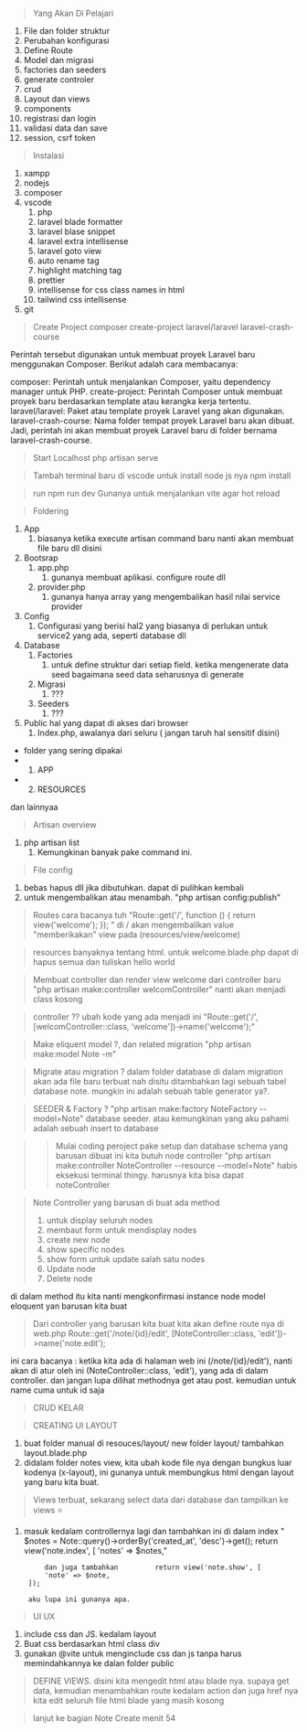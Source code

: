> Yang Akan Di Pelajari
1. File dan folder struktur
2. Perubahan konfigurasi
3. Define Route
4. Model dan migrasi
5. factories dan seeders
6. generate controler
7. crud 
8. Layout dan views
9. components
10. registrasi dan login
11. validasi data dan save
12. session, csrf token

> Instalasi
1. xampp
2. nodejs
3. composer
4. vscode
   1. php
   2. laravel blade formatter
   3. laravel blase snippet
   4. laravel extra intellisense
   5. laravel goto view
   6. auto rename tag
   7. highlight matching tag
   8. prettier
   9. intellisense for css class names in html
   10. tailwind css intellisense
5. git

> Create Project 
composer create-project laravel/laravel laravel-crash-course

Perintah tersebut digunakan untuk membuat proyek Laravel baru menggunakan Composer. Berikut adalah cara membacanya:

composer: Perintah untuk menjalankan Composer, yaitu dependency manager untuk PHP.
create-project: Perintah Composer untuk membuat proyek baru berdasarkan template atau kerangka kerja tertentu.
laravel/laravel: Paket atau template proyek Laravel yang akan digunakan.
laravel-crash-course: Nama folder tempat proyek Laravel baru akan dibuat.
Jadi, perintah ini akan membuat proyek Laravel baru di folder bernama laravel-crash-course.

>Start Localhost
php artisan serve

>Tambah terminal baru di vscode untuk install node js nya
npm install

>run npm run dev
Gunanya untuk menjalankan vite agar hot reload

>Foldering
1. App
   1. biasanya ketika execute artisan command baru nanti akan membuat file baru dll disini
2. Bootsrap
   1. app.php
      1. gunanya membuat aplikasi. configure route dll
   2. provider.php
      1. gunanya hanya array yang mengembalikan hasil nilai service provider
3. Config
   1. Configurasi yang berisi hal2 yang biasanya di perlukan untuk service2 yang ada, seperti database dll
4. Database
   1. Factories
      1. untuk define struktur dari setiap field. ketika mengenerate data seed bagaimana seed data seharusnya di generate
   2. Migrasi
      1. ???
   3. Seeders
      1. ???
5. Public hal yang dapat di akses dari browser
   1. Index.php, awalanya dari seluru ( jangan taruh hal sensitif disini)
   
- folder yang sering dipakai
- 1. APP
- 2. RESOURCES
  
dan lainnyaa

> Artisan overview
1. php artisan list
   1. Kemungkinan banyak pake command ini.

> File config
1. bebas hapus dll jika dibutuhkan. dapat di pulihkan kembali
2. untuk mengembalikan atau menambah. "php artisan config:publish"

> Routes
cara bacanya tuh 
"Route::get('/', function () {
    return view('welcome');
});
"
di / akan mengembalikan value "memberikakan" view pada (resources/view/welcome)

>resources
banyaknya tentang html. untuk welcome.blade.php dapat di hapus semua dan tuliskan hello world

> Membuat controller dan render view welcome dari controller baru
"php artisan make:controller welcomController"
nanti akan menjadi class kosong 

> controller ??
ubah kode yang ada menjadi ini "Route::get('/', [welcomController::class, 'welcome'])->name('welcome');"

> Make eliquent model ?, dan related migration
"php artisan make:model Note -m"

> Migrate atau migration ?
dalam folder database di dalam migration akan ada file baru terbuat nah disitu ditambahkan lagi sebuah tabel database note. mungkin ini adalah sebuah table generator ya?.

> SEEDER & Factory ?
"php artisan make:factory NoteFactory --model=Note"
database seeder. atau kemungkinan yang aku pahami adalah sebuah insert to database

>> Mulai coding peroject pake setup dan database schema yang barusan dibuat ini
kita butuh node controller "php artisan make:controller NoteController --resource --model=Note"
habis eksekusi terminal thingy. harusnya kita bisa dapat noteController

> Note Controller yang barusan di buat ada  method
> 1. untuk display seluruh nodes
> 2. membaut form untuk mendisplay nodes
> 3. create new node
> 4. show specific nodes
> 6. show form untuk update salah satu nodes
> 5. Update node
> 7. Delete node

di dalam method itu kita nanti mengkonfirmasi instance node model eloquent yan barusan kita buat

> Dari controller yang barusan kita buat
kita akan define route nya di web.php
Route::get('/note/{id}/edit', [NoteController::class, 'edit'])->name('note.edit');

ini cara bacanya : ketika kita ada di halaman web ini (/note/{id}/edit'), nanti akan di atur oleh ini (NoteController::class, 'edit'), yang ada di dalam controller. dan jangan lupa dilihat methodnya get atau post. kemudian untuk name cuma untuk id saja

> CRUD KELAR

> CREATING UI LAYOUT
1. buat folder manual di resouces/layout/ new folder layout/ tambahkan layout.blade.php
2. didalam folder notes view, kita ubah kode file nya dengan bungkus luar kodenya (x-layout), ini gunanya untuk membungkus html dengan layout yang baru kita buat.

> Views terbuat, sekarang select data dari database dan tampilkan ke views ⭐
1. masuk kedalam controllernya lagi dan tambahkan ini di dalam index "        $notes = Note::query()->orderBy('created_at', 'desc')->get();
        return view('note.index', [
            'notes' => $notes,"

            dan juga tambahkan         return view('note.show', [
            'note' => $note,
        ]);

        aku lupa ini gunanya apa.

> UI UX
1. include css dan JS. kedalam layout
2. Buat css berdasarkan html class div
3. gunakan @vite untuk menginclude css dan js tanpa harus memindahkannya ke dalan folder public

> DEFINE VIEWS.
disini kita mengedit html atau blade nya. supaya get data, kemudian menambahkan route kedalam action dan juga href nya
kita edit seluruh file html blade yang masih kosong

> lanjut ke bagian Note Create menit 54